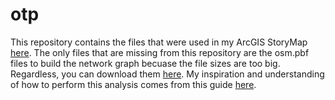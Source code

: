 # otp
This repository contains the files that were used in my ArcGIS StoryMap [here](https://storymaps.arcgis.com/stories/e429dcb90bf042d5af5ac609ae82e963). The only files that are missing from this repository are the osm.pbf files to build the network graph becuase the file sizes are too big. Regardless, you can download them [here](https://download.geofabrik.de/north-america/us/california/socal.html). My inspiration and understanding of how to perform this analysis comes from this guide [here](https://github.com/marcusyoung/otp-tutorial).
